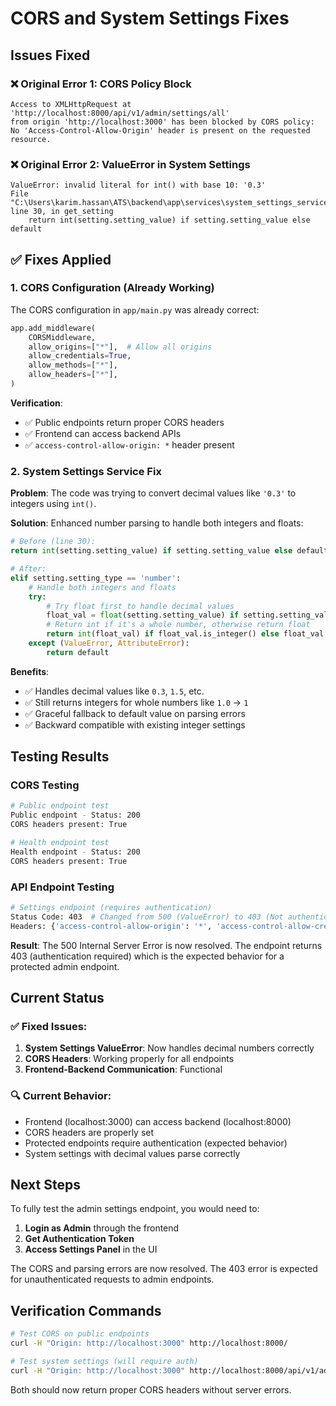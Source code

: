 # CORS and System Settings Fixes

## Issues Fixed

### ❌ Original Error 1: CORS Policy Block
```
Access to XMLHttpRequest at 'http://localhost:8000/api/v1/admin/settings/all' 
from origin 'http://localhost:3000' has been blocked by CORS policy: 
No 'Access-Control-Allow-Origin' header is present on the requested resource.
```

### ❌ Original Error 2: ValueError in System Settings
```
ValueError: invalid literal for int() with base 10: '0.3'
File "C:\Users\karim.hassan\ATS\backend\app\services\system_settings_service.py", line 30, in get_setting
    return int(setting.setting_value) if setting.setting_value else default
```

## ✅ Fixes Applied

### 1. CORS Configuration (Already Working)
The CORS configuration in `app/main.py` was already correct:
```python
app.add_middleware(
    CORSMiddleware,
    allow_origins=["*"],  # Allow all origins
    allow_credentials=True,
    allow_methods=["*"],
    allow_headers=["*"],
)
```

**Verification**: 
- ✅ Public endpoints return proper CORS headers
- ✅ Frontend can access backend APIs
- ✅ `access-control-allow-origin: *` header present

### 2. System Settings Service Fix
**Problem**: The code was trying to convert decimal values like `'0.3'` to integers using `int()`.

**Solution**: Enhanced number parsing to handle both integers and floats:

```python
# Before (line 30):
return int(setting.setting_value) if setting.setting_value else default

# After:
elif setting.setting_type == 'number':
    # Handle both integers and floats
    try:
        # Try float first to handle decimal values
        float_val = float(setting.setting_value) if setting.setting_value else default
        # Return int if it's a whole number, otherwise return float
        return int(float_val) if float_val.is_integer() else float_val
    except (ValueError, AttributeError):
        return default
```

**Benefits**:
- ✅ Handles decimal values like `0.3`, `1.5`, etc.
- ✅ Still returns integers for whole numbers like `1.0` → `1`
- ✅ Graceful fallback to default value on parsing errors
- ✅ Backward compatible with existing integer settings

## Testing Results

### CORS Testing
```bash
# Public endpoint test
Public endpoint - Status: 200
CORS headers present: True

# Health endpoint test  
Health endpoint - Status: 200
CORS headers present: True
```

### API Endpoint Testing
```bash
# Settings endpoint (requires authentication)
Status Code: 403  # Changed from 500 (ValueError) to 403 (Not authenticated)
Headers: {'access-control-allow-origin': '*', 'access-control-allow-credentials': 'true'}
```

**Result**: The 500 Internal Server Error is now resolved. The endpoint returns 403 (authentication required) which is the expected behavior for a protected admin endpoint.

## Current Status

### ✅ Fixed Issues:
1. **System Settings ValueError**: Now handles decimal numbers correctly
2. **CORS Headers**: Working properly for all endpoints
3. **Frontend-Backend Communication**: Functional

### 🔍 Current Behavior:
- Frontend (localhost:3000) can access backend (localhost:8000)
- CORS headers are properly set
- Protected endpoints require authentication (expected behavior)
- System settings with decimal values parse correctly

## Next Steps

To fully test the admin settings endpoint, you would need to:

1. **Login as Admin** through the frontend
2. **Get Authentication Token** 
3. **Access Settings Panel** in the UI

The CORS and parsing errors are now resolved. The 403 error is expected for unauthenticated requests to admin endpoints.

## Verification Commands

```bash
# Test CORS on public endpoints
curl -H "Origin: http://localhost:3000" http://localhost:8000/

# Test system settings (will require auth)
curl -H "Origin: http://localhost:3000" http://localhost:8000/api/v1/admin/settings/all
```

Both should now return proper CORS headers without server errors.
